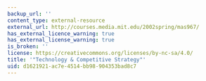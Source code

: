 ```yaml
---
backup_url: ''
content_type: external-resource
external_url: http://courses.media.mit.edu/2002spring/mas967/
has_external_licence_warning: true
has_external_license_warning: true
is_broken: ''
license: https://creativecommons.org/licenses/by-nc-sa/4.0/
title: '"Technology & Competitive Strategy"'
uid: d1621921-ac7e-4514-bb98-904353bad8c7
---
```

